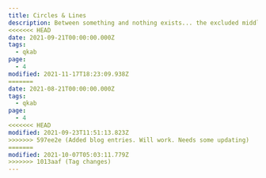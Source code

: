 ```yaml
---
title: Circles & Lines
description: Between something and nothing exists... the excluded middle.
<<<<<<< HEAD
date: 2021-09-21T00:00:00.000Z
tags:
  - qkab
page:
  - 4
modified: 2021-11-17T18:23:09.938Z
=======
date: 2021-08-21T00:00:00.000Z
tags:
  - qkab
page:
  - 4
<<<<<<< HEAD
modified: 2021-09-23T11:51:13.823Z
>>>>>>> 597ee2e (Added blog entries. Will work. Needs some updating)
=======
modified: 2021-10-07T05:03:11.779Z
>>>>>>> 1013aaf (Tag changes)
---
```

